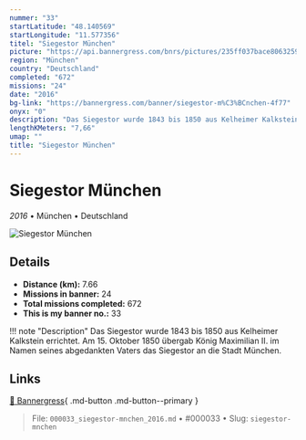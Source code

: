 ```yaml
---
nummer: "33"
startLatitude: "48.140569"
startLongitude: "11.577356"
titel: "Siegestor München"
picture: "https://api.bannergress.com/bnrs/pictures/235ff037bace8063259176a2f8e669d9"
region: "München"
country: "Deutschland"
completed: "672"
missions: "24"
date: "2016"
bg-link: "https://bannergress.com/banner/siegestor-m%C3%BCnchen-4f77"
onyx: "0"
description: "Das Siegestor wurde 1843 bis 1850 aus Kelheimer Kalkstein errichtet. Am 15. Oktober 1850 übergab König Maximilian II. im Namen seines abgedankten Vaters das Siegestor an die Stadt München."
lengthKMeters: "7,66"
umap: ""
title: "Siegestor München"
---
```

# Siegestor München

*2016* • München • Deutschland

![Siegestor München](https://api.bannergress.com/bnrs/pictures/235ff037bace8063259176a2f8e669d9)

## Details
- **Distance (km):** 7.66
- **Missions in banner:** 24
- **Total missions completed:** 672
- **This is my banner no.:** 33


!!! note "Description"
    Das Siegestor wurde 1843 bis 1850 aus Kelheimer Kalkstein errichtet. Am 15. Oktober 1850 übergab König Maximilian II. im Namen seines abgedankten Vaters das Siegestor an die Stadt München.



## Links
[🔗 Bannergress](https://bannergress.com/banner/siegestor-m%C3%BCnchen-4f77){ .md-button .md-button--primary }



> File: `000033_siegestor-mnchen_2016.md` • #000033 • Slug: `siegestor-mnchen`
